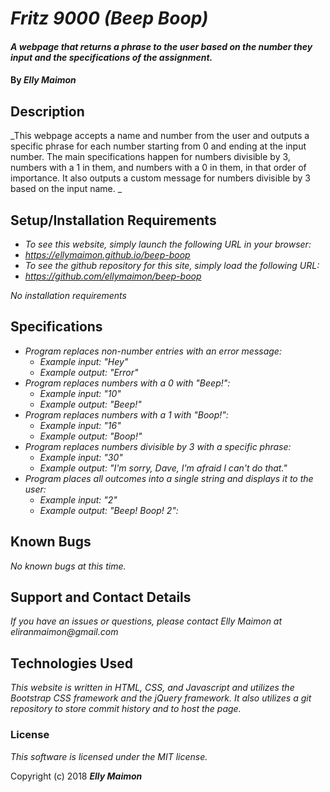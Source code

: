 # _Fritz 9000 (Beep Boop)_

#### _A webpage that returns a phrase to the user based on the number they input and the specifications of the assignment._

#### By _Elly Maimon_

## Description

_This webpage accepts a name and number from the user and outputs a specific phrase for each number starting from 0 and ending at the input number. The main specifications happen for numbers divisible by 3, numbers with a 1 in them, and numbers with a 0 in them, in that order of importance. It also outputs a custom message for numbers divisible by 3 based on the input name. _

## Setup/Installation Requirements

* _To see this website, simply launch the following URL in your browser:_
* _https://ellymaimon.github.io/beep-boop_
* _To see the github repository for this site, simply load the following URL:_
* _https://github.com/ellymaimon/beep-boop_

_No installation requirements_

## Specifications

* _Program replaces non-number entries with an error message:_
  * _Example input: "Hey"_
  * _Example output: "Error"_
* _Program replaces numbers with a 0 with "Beep!":_
  * _Example input: "10"_
  * _Example output: "Beep!"_  
* _Program replaces numbers with a 1 with "Boop!":_
  * _Example input: "16"_
  * _Example output: "Boop!"_    
* _Program replaces numbers divisible by 3 with a specific phrase:_
  * _Example input: "30"_
  * _Example output: "I'm sorry, Dave, I'm afraid I can't do that."_
* _Program places all outcomes into a single string and displays it to the user:_
  * _Example input: "2"_
  * _Example output: "Beep! Boop! 2":_

## Known Bugs

_No known bugs at this time._

## Support and Contact Details

_If you have an issues or questions, please contact Elly Maimon at eliranmaimon@gmail.com_

## Technologies Used

_This website is written in HTML, CSS, and Javascript and utilizes the Bootstrap CSS framework and the jQuery framework. It also utilizes a git repository to store commit history and to host the page._

### License

*This software is licensed under the MIT license.*

Copyright (c) 2018 **_Elly Maimon_**
